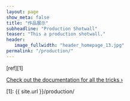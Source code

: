 ```yaml
---
layout: page
show_meta: false
title: "作品展示"
subheadline: "Production Shotwall"
teaser: "This a production shotwall."
header:
   image_fullwidth: "header_homepage_13.jpg"
permalink: "/production/"
---
```


[ref][1]

<a class="radius button small" href="{{ site.url }}/production/">Check out the documentation for all the tricks ›</a>


 [1]: {{ site.url }}/production/
